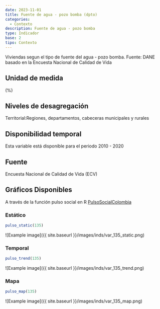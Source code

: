 ```yaml
---
date: 2023-11-01
title: Fuente de agua - pozo bomba (dpto)
categories:
  - Contexto
description: Fuente de agua - pozo bomba
type: Indicador
base: 2
tipo: Contexto
--- 
```


Viviendas segun el tipo de fuente del agua - pozo bomba.
Fuente: DANE basado en la Encuesta Nacional de Calidad de Vida

## Unidad de medida
(%)

## Niveles de desagregación
Territorial:Regiones, departamentos, cabeceras municipales y rurales

## Disponibilidad temporal
Esta variable está disponible para el periodo 2010 - 2020

## Fuente
Encuesta Nacional de Calidad de Vida (ECV)

## Gráficos Disponibles

A través de la función pulso social en R [PulsoSocialColombia](https://github.com/pulsosocialcolombia/PulsoSocialColombia)

### Estático

``` R
pulso_static(135)
```

![Example image]({{ site.baseurl }}/images/inds/var_135_static.png)

### Temporal

``` R
pulso_trend(135)
```

![Example image]({{ site.baseurl }}/images/inds/var_135_trend.png)

### Mapa

``` R
pulso_map(135)
```

![Example image]({{ site.baseurl }}/images/inds/var_135_map.png)